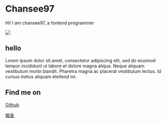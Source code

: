 # Chansee97

Hi! I am chansee97, a fontend programmer

<img class="m-0" href="https://codetime.dev" src="https://img.shields.io/endpoint?style=social&url=https%3A%2F%2Fapi.codetime.dev%2Fshield%3Fid%3D17109%26project%3D%26in%3D0">

## hello

Lorem ipsum dolor sit amet, consectetur adipiscing elit, sed do eiusmod tempor incididunt ut labore et dolore magna aliqua. Neque aliquam vestibulum morbi blandit. Pharetra magna ac placerat vestibulum lectus. Id cursus metus aliquam eleifend mi. 

## Find me on

[Github](https://github.com/chansee97)

[掘金](https://juejin.cn/user/3826745248595550)